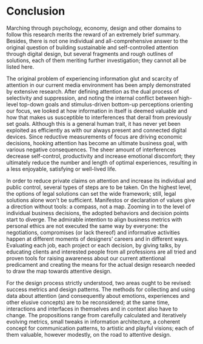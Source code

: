# Conclusion

Marching through psychology, economy, design and other domains to follow this research merits the reward of an extremely brief summary. Besides, there is not one individual and all-comprehensive answer to the original question of building sustainable and self-controlled attention through digital design, but several fragments and rough outlines of solutions, each of them meriting further investigation; they cannot all be listed here.

The original problem of experiencing information glut and scarcity of attention in our current media environment has been amply demonstrated by extensive research. After defining attention as the dual process of selectivity and suppression, and noting the internal conflict between high-level top-down goals and stimulus-driven bottom-up perceptions orienting our focus, we looked at how information in itself is deemed valuable and how that makes us susceptible to interferences that derail from previously set goals. Although this is a general human trait, it has never yet been exploited as efficiently as with our always present and connected digital devices. Since reductive measurements of focus are driving economic decisions, hooking attention has become an ultimate business goal, with various negative consequences. The sheer amount of interferences decrease self-control, productivity and increase emotional discomfort; they ultimately reduce the number and length of optimal experiences, resulting in a less enjoyable, satisfying or well-lived life.

In order to reduce private claims on attention and increase its individual and public control, several types of steps are to be taken. On the highest level, the options of legal solutions can set the wide framework; still, legal solutions alone won’t be sufficient. Manifestos or declaration of values give a direction without tools: a compass, not a map. Zooming in to the level of individual business decisions, the adopted behaviors and decision points start to diverge. The admirable intention to align business metrics with personal ethics are not executed the same way by everyone: the negotiations, compromises (or lack thereof) and informative activities happen at different moments of designers’ careers and in different ways. Evaluating each job, each project or each decision, by giving talks, by educating clients and interested people from all professions are all tried and proven tools for raising awareness about our current attentional predicament and creating the means for the actual design research needed to draw the map towards attentive design.

For the design process strictly understood, two areas ought to be revised: success metrics and design patterns. The methods for collecting and using data about attention (and consequently about emotions, experiences and other elusive concepts) are to be reconsidered; at the same time, interactions and interfaces in themselves and in context also have to change. The propositions range from carefully calculated and iteratively evolving metrics, small tweaks in information architecture, a coherent concept for communication patterns, to artistic and playful visions; each of them valuable, however modestly, on the road to attentive design.
